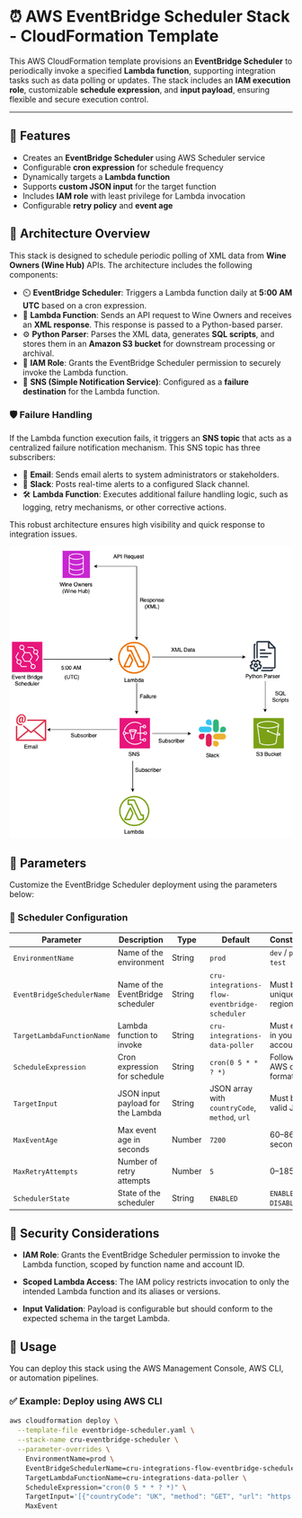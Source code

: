 # ⏰ AWS EventBridge Scheduler Stack - CloudFormation Template

This AWS CloudFormation template provisions an **EventBridge Scheduler** to periodically invoke a specified **Lambda function**, supporting integration tasks such as data polling or updates. The stack includes an **IAM execution role**, customizable **schedule expression**, and **input payload**, ensuring flexible and secure execution control.

---

## 📌 Features

- Creates an **EventBridge Scheduler** using AWS Scheduler service
- Configurable **cron expression** for schedule frequency
- Dynamically targets a **Lambda function**
- Supports **custom JSON input** for the target function
- Includes **IAM role** with least privilege for Lambda invocation
- Configurable **retry policy** and **event age**

## 🧭 Architecture Overview

This stack is designed to schedule periodic polling of XML data from **Wine Owners (Wine Hub)** APIs. The architecture includes the following components:

- ⏲️ **EventBridge Scheduler**: Triggers a Lambda function daily at **5:00 AM UTC** based on a cron expression.
- 🧠 **Lambda Function**: Sends an API request to Wine Owners and receives an **XML response**. This response is passed to a Python-based parser.
- ⚙️ **Python Parser**: Parses the XML data, generates **SQL scripts**, and stores them in an **Amazon S3 bucket** for downstream processing or archival.
- 🔐 **IAM Role**: Grants the EventBridge Scheduler permission to securely invoke the Lambda function.
- 📩 **SNS (Simple Notification Service)**: Configured as a **failure destination** for the Lambda function.

### 🛡️ Failure Handling

If the Lambda function execution fails, it triggers an **SNS topic** that acts as a centralized failure notification mechanism. This SNS topic has three subscribers:

- 📧 **Email**: Sends email alerts to system administrators or stakeholders.
- 💬 **Slack**: Posts real-time alerts to a configured Slack channel.
- 🛠️ **Lambda Function**: Executes additional failure handling logic, such as logging, retry mechanisms, or other corrective actions.

This robust architecture ensures high visibility and quick response to integration issues.

![VPC Architecture](../architecture-diagram/eventbridge.drawio.png)

## 📝 Parameters

Customize the EventBridge Scheduler deployment using the parameters below:

### 🔧 Scheduler Configuration

| Parameter                    | Description                            | Type     | Default                                          | Constraints                     |
|-----------------------------|----------------------------------------|----------|--------------------------------------------------|---------------------------------|
| `EnvironmentName`           | Name of the environment                | String   | `prod`                                           | `dev` / `prod` / `test`         |
| `EventBridgeSchedulerName`  | Name of the EventBridge scheduler      | String   | `cru-integrations-flow-eventbridge-scheduler`   | Must be unique per region       |
| `TargetLambdaFunctionName`  | Lambda function to invoke              | String   | `cru-integrations-data-poller`                  | Must exist in your account      |
| `ScheduleExpression`        | Cron expression for schedule           | String   | `cron(0 5 * * ? *)`                              | Follows AWS cron format         |
| `TargetInput`               | JSON input payload for the Lambda      | String   | JSON array with `countryCode`, `method`, `url`  | Must be valid JSON              |
| `MaxEventAge`               | Max event age in seconds               | Number   | `7200`                                           | 60–86400 seconds                |
| `MaxRetryAttempts`          | Number of retry attempts               | Number   | `5`                                              | 0–185                           |
| `SchedulerState`            | State of the scheduler                 | String   | `ENABLED`                                        | `ENABLED` / `DISABLED`          |

## 🔐 Security Considerations

- **IAM Role**: Grants the EventBridge Scheduler permission to invoke the Lambda function, scoped by function name and account ID.
    
- **Scoped Lambda Access**: The IAM policy restricts invocation to only the intended Lambda function and its aliases or versions.
    
- **Input Validation**: Payload is configurable but should conform to the expected schema in the target Lambda.

## 🚀 Usage

You can deploy this stack using the AWS Management Console, AWS CLI, or automation pipelines.

### ✅ Example: Deploy using AWS CLI

```bash
aws cloudformation deploy \
  --template-file eventbridge-scheduler.yaml \
  --stack-name cru-eventbridge-scheduler \
  --parameter-overrides \
    EnvironmentName=prod \
    EventBridgeSchedulerName=cru-integrations-flow-eventbridge-scheduler \
    TargetLambdaFunctionName=cru-integrations-data-poller \
    ScheduleExpression="cron(0 5 * * ? *)" \
    TargetInput='[{"countryCode": "UK", "method": "GET", "url": "https://v22-services.hub.wine/xml/CWUK-DATA-BACKU-564FD5/data-backup/huborganisation"}, {"countryCode": "FR", "method": "GET", "url": "https://v22-services.hub.wine/xml/CWFR-DATAFEEDFO-1E7712/data-backup/huborganisation"}]' \
    MaxEvent
